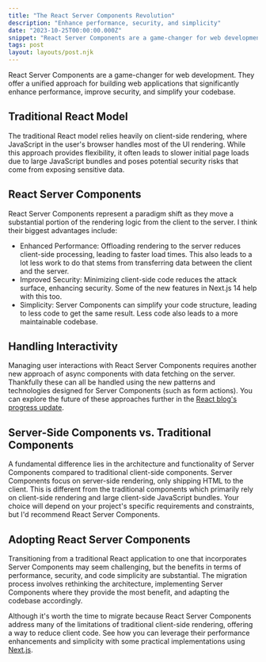 ```yaml
---
title: "The React Server Components Revolution"
description: "Enhance performance, security, and simplicity"
date: "2023-10-25T00:00:00.000Z"
snippet: "React Server Components are a game-changer for web development. They offer a unified approach for building web applications that significantly enhance performance, improve security, and simplify your codebase."
tags: post
layout: layouts/post.njk
---
```


React Server Components are a game-changer for web development. They offer a unified approach
for building web applications that significantly enhance performance, improve security,
and simplify your codebase.

## Traditional React Model

The traditional React model relies heavily on client-side rendering, where JavaScript in
the user's browser handles most of the UI rendering. While this approach provides flexibility,
it often leads to slower initial page loads due to large JavaScript bundles and poses potential
security risks that come from exposing sensitive data.

## React Server Components

React Server Components represent a paradigm shift as they move a substantial portion of the
rendering logic from the client to the server. I think their biggest advantages include:

- Enhanced Performance: Offloading rendering to the server reduces client-side processing, leading to faster load times. This also leads to a lot less work to do that stems from transferring data between the client and the server.
- Improved Security: Minimizing client-side code reduces the attack surface, enhancing security. Some of the new features in Next.js 14 help with this too.
- Simplicity: Server Components can simplify your code structure, leading to less code to get the same result. Less code also leads to a more maintainable codebase.

## Handling Interactivity

Managing user interactions with React Server Components requires another new approach of async components with
data fetching on the server. Thankfully these can all be handled using the new patterns and technologies designed for
Server Components (such as form actions). You can explore the future of these approaches further in the
[React blog's progress update](https://react.dev/blog/2023/03/22/react-labs-what-we-have-been-working-on-march-2023#react-server-components).

## Server-Side Components vs. Traditional Components

A fundamental difference lies in the architecture and functionality of Server Components
compared to traditional client-side components. Server Components focus on server-side rendering,
only shipping HTML to the client. This is different from the traditional components which primarily
rely on client-side rendering and large client-side JavaScript bundles. Your choice will depend on
your project's specific requirements and constraints, but I'd recommend React Server Components.

## Adopting React Server Components

Transitioning from a traditional React application to one that incorporates Server Components
may seem challenging, but the benefits in terms of performance, security, and code simplicity
are substantial. The migration process involves rethinking the architecture, implementing
Server Components where they provide the most benefit, and adapting the codebase accordingly.

Although it's worth the time to migrate because React Server Components address many of the
limitations of traditional client-side rendering, offering a way to reduce client code.
See how you can leverage their performance enhancements and simplicity with some practical implementations using
[Next.js](https://nextjs.org/docs/app/building-your-application/rendering/server-components).
